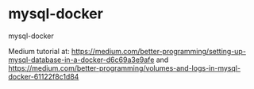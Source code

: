 # mysql-docker
mysql-docker

Medium tutorial at:
https://medium.com/better-programming/setting-up-mysql-database-in-a-docker-d6c69a3e9afe
and
https://medium.com/better-programming/volumes-and-logs-in-mysql-docker-61122f8c1d84
